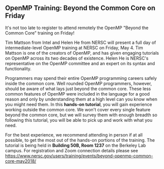 ## OpenMP Training: Beyond the Common Core on Friday ##

It's not too late to register to attend remotely the OpenMP "Beyond the
Common Core" training on Friday!

Tim Mattson from Intel and Helen He from NERSC will present a full day of 
intermediate-level OpenMP training at NERSC on Friday, May 4. Tim Mattson is 
one of the creators of OpenMP, and has given engaging tutorials on OpenMP across
its two decades of existence. Helen He is NERSC's representative on the OpenMP
committee and an expert on its syntax and functionality.

Programmers may spend their entire OpenMP programming careers safely inside the
common core. Well rounded OpenMP programmers, however, should be aware of what
lays just beyond the common core. These less common features of OpenMP were
included in the language for a good reason and only by understanding them at a
high level can you know when you might need them. In this **hands-on tutorial**, 
you will gain experience working outside the common core. We won't cover every
single feature beyond the common core, but we will survey them with enough
breadth so following this tutorial, you will be able to pick up and work with
what you need.

For the best experience, we recommend attending in person if at all possible, to
get the most out of the hands-on portions of the training.
The tutorial is being held in **Building 50B, Room 1237** on the Berkeley Lab 
campus. For registration and Zoom connection details please see
<https://www.nersc.gov/users/training/events/beyond-openmp-common-core-may2018/>


